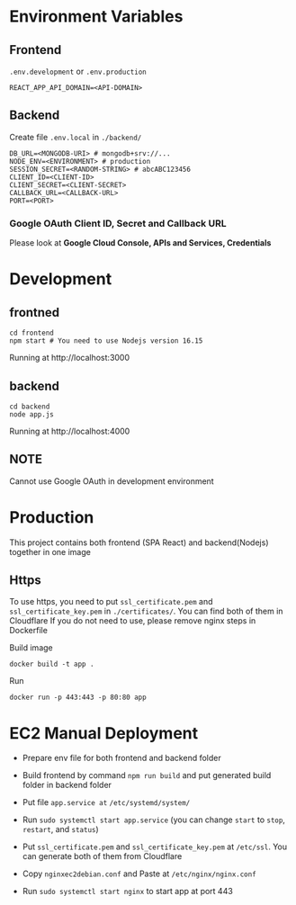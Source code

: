 # Environment Variables

## Frontend
`.env.development` or `.env.production`
```
REACT_APP_API_DOMAIN=<API-DOMAIN>
```

## Backend
Create file `.env.local` in `./backend/`
```
DB_URL=<MONGODB-URI> # mongodb+srv://...
NODE_ENV=<ENVIRONMENT> # production
SESSION_SECRET=<RANDOM-STRING> # abcABC123456
CLIENT_ID=<CLIENT-ID>
CLIENT_SECRET=<CLIENT-SECRET>
CALLBACK_URL=<CALLBACK-URL>
PORT=<PORT>
```

### Google OAuth Client ID, Secret and Callback URL
Please look at **Google Cloud Console, APIs and Services, Credentials**

# Development

## frontned
```
cd frontend
npm start # You need to use Nodejs version 16.15
```
Running at http://localhost:3000

## backend
```
cd backend
node app.js
```
Running at http://localhost:4000

## NOTE
Cannot use Google OAuth in development environment

# Production

This project contains both frontend (SPA React) and backend(Nodejs) together in one image


## Https
To use https, you need to put `ssl_certificate.pem` and `ssl_certificate_key.pem` in `./certificates/`. You can find both of them in Cloudflare
If you do not need to use, please remove nginx steps in Dockerfile

Build image
```
docker build -t app .
```

Run
```
docker run -p 443:443 -p 80:80 app
```

# EC2 Manual Deployment

- Prepare env file for both frontend and backend folder

- Build frontend by command `npm run build` and put generated build folder in backend folder

- Put file `app.service at` `/etc/systemd/system/`

- Run `sudo systemctl start app.service` (you can change `start` to `stop`, `restart`, and `status`)

- Put `ssl_certificate.pem` and `ssl_certificate_key.pem` at `/etc/ssl`. You can generate both of them from Cloudflare

- Copy `nginxec2debian.conf` and Paste at `/etc/nginx/nginx.conf`

- Run `sudo systemctl start nginx` to start app at port 443
